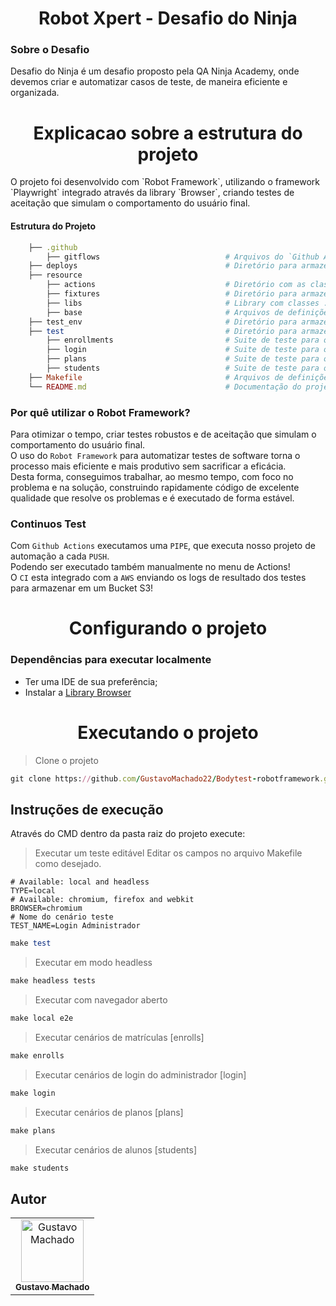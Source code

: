 <h1 align="center">
    Robot Xpert - Desafio do Ninja
</h1>

### Sobre o Desafio

Desafio do Ninja é um desafio proposto pela QA Ninja Academy, onde devemos criar e automatizar casos de teste, 
de maneira eficiente e organizada.

<h1 align="center">
Explicacao sobre a estrutura do projeto
</h1>
O projeto foi desenvolvido com `Robot Framework`, utilizando o framework `Playwright` integrado através da library `Browser`,
criando testes de aceitação que simulam o comportamento do usuário final.

#### Estrutura do Projeto
```ruby
    ├── .github                   
        ├── gitflows                            # Arquivos do `Github Actions` para executar o `CI`.
    ├── deploys                                 # Diretório para armazenar os arquivos da aplicação. 
    ├── resource
        ├── actions                             # Diretório com as classes .robot que executa as `keywords`. 
        ├── fixtures                            # Diretório para armazenar massa de dados em `json`.
        ├── libs                                # Library com classes .py que executa as `keywords` de chamada no banco. 
        ├── base                                # Arquivos de definições do robot.
    ├── test_env                                # Diretório para armazernar os recursos da library
    ├── test                                    # Diretório para armazernar os cenários de testes   
        ├── enrollments                         # Suite de teste para os cenários de matrículas
        ├── login                               # Suite de teste para os cenários de login do administrador 
        ├── plans                               # Suite de teste para os cenários de planos      
        ├── students                            # Suite de teste para os cenários de alunos
    ├── Makefile                                # Arquivos de definições para executar os testes.
    └── README.md                               # Documentação do projeto
```
    

### Por quê utilizar o Robot Framework?
Para otimizar o tempo, criar testes robustos e de aceitação que simulam o comportamento do usuário final.<br/> 
O uso do `Robot Framework` para automatizar testes de software torna o processo mais eficiente e mais produtivo sem sacrificar a eficácia. <br/> 
Desta forma, conseguimos trabalhar, ao mesmo tempo, com foco no problema e na solução, construindo rapidamente código de excelente qualidade que resolve os problemas e é executado de forma estável.<br/> 
 
### Continuos Test
Com `Github Actions` executamos uma `PIPE`, que executa nosso projeto de automação a cada `PUSH`.<br/> 
Podendo ser executado também manualmente no menu de Actions!<br/> 
O `CI` esta integrado com a `AWS` enviando os logs de resultado dos testes para armazenar em um Bucket S3!<br/> 

<h1 align="center">
Configurando o projeto 
</h1>

### Dependências para executar localmente

- Ter uma IDE de sua preferência;
- Instalar a [Library Browser](https://github.com/MarketSquare/robotframework-browser)

<h1 align="center">
Executando o projeto
</h1>

> Clone o projeto
``` ruby
git clone https://github.com/GustavoMachado22/Bodytest-robotframework.git
```

## Instruções de execução 
Através do CMD dentro da pasta raiz do projeto execute:

> Executar um teste editável
Editar os campos no arquivo Makefile como desejado.
```
# Available: local and headless
TYPE=local
# Available: chromium, firefox and webkit
BROWSER=chromium
# Nome do cenário teste
TEST_NAME=Login Administrador
```

``` ruby
make test
```
> Executar em modo headless 
``` ruby
make headless tests
```

> Executar com navegador aberto
``` ruby
make local e2e
```

> Executar cenários de matrículas [enrolls]
``` ruby
make enrolls
```

> Executar cenários de login do administrador [login]
``` ruby
make login
```

> Executar cenários de planos [plans]
``` ruby
make plans
```

> Executar cenários de alunos [students]
``` ruby
make students
```


## Autor

<table>
  <tr>
    <td align="center">
      <a href="https://github.com/GustavoMachado22">
        <img src="https://avatars1.githubusercontent.com/u/64233343?s=460&u=acfd721126fe7ac25120ff18bb48f9badd9538c4&v=4" width="100px;" alt="Gustavo Machado"/>
        <br />
        <sub>
          <b>Gustavo Machado</b>
        </sub>
       </a>
       <br />
    </td>
  </tr>
</table>


